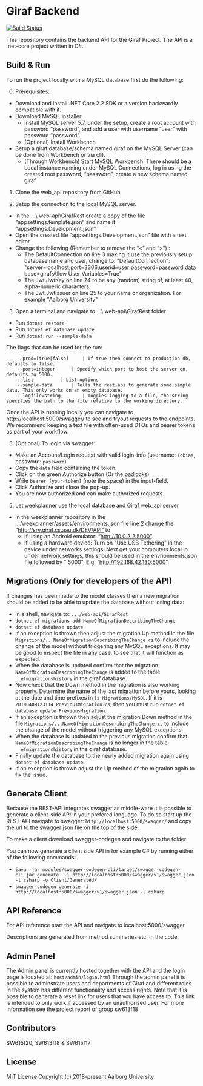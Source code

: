 # Giraf Backend

[![Build Status](https://dev.azure.com/aau-giraf/giraf/_apis/build/status/aau-giraf.web-api?branchName=master)](https://dev.azure.com/aau-giraf/giraf/_build/latest?definitionId=1&branchName=master)

This repository contains the backend API for the Giraf Project. The API is a .net-core project written in C#.

## Build & Run

To run the project locally with a MySQL database first do the following:

0. Prerequisites:
  - Download and install .NET Core 2.2 SDK or a version backwardly compatible with it.
  - Download MySQL installer
  	* Install MySQL server 5.7, under the setup, create a root account with password “password”, and add a user with username “user” with password “password”.
	* (Optional) Install Workbench
  - Setup a giraf database/schema named giraf on the MySQL Server (can be done from Workbench or via cli).
    * (Through Workbench) Start MySQL Workbench. There should be a Local instance running under MySQL Connections, log in using the created root password, “password”, create a new schema named giraf
	
1. Clone the web_api repository from GitHub

2. Setup the connection to the local MySQL server.
  - In the …\ web-api\GirafRest create a copy of the file “appsettings.template.json” and name it “appsettings.Development.json”.
  - Open the created file “appsettings.Development.json” file with a text editor
  - Change the following (Remember to remove the “<” and “>”) : 
    * The DefaultConnection on line 3 making it use the previously setup database name and user, change to: "DefaultConnection": "server=localhost;port=3306;userid=user;password=password;database=giraf;Allow User Variables=True"
    * The Jwt.JwtKey on line 24 to be any (random) string of, at least 40, alpha-numeric characters.
    * The Jwt.JwtIssuer on line 25 to your name or organization. For example "Aalborg University"
 
3. Open a terminal and navigate to …\ web-api\GirafRest folder
  - Run `dotnet restore`  
  - Run `dotnet ef database update`
  - Run `dotnet run --sample-data`

The flags that can be used for the run:

        --prod=[true|false]		| If true then connect to production db, defaults to false.
        --port=integer		| Specify which port to host the server on, defaults to 5000.
        --list			| List options
        --sample-data		| Tells the rest-api to generate some sample data. This only works on an empty database.
        --logfile=string		| Toggles logging to a file, the string specifies the path to the file relative to the working directory.

Once the API is running locally you can navigate to http://localhost:5000/swagger/ to see and tryout requests to the endpoints. We recommend keeping a text file with often-used DTOs and bearer tokens as part of your workflow.

3. (Optional) To login via swagger:
  - Make an Account/Login request with valid login-info (username: `Tobias`, password: `password`)
  - Copy the `data` field containing the token.
  - Click on the green Authorize button (Or the padlocks)
  - Write `bearer [your-token]` (note the space) in the input-field. 
  - Click Authorize and close the pop-up. 
  - You are now authorized and can make authorized requests.

5. Let weekplanner use the local database and Giraf web_api server
  - In the weekplanner repository in the …/weekplanner/assets/environments.json file line 2 change the “http://srv.giraf.cs.aau.dk/DEV/API” to 
    * If using an Android emulator: “http://10.0.2.2:5000”. 
    * If using a hardware device: Turn on "Use USB Tethering" in the device under networks settings. Next get your computers local ip under network settings, this should be used in the envrionments.json file followed by ":5000", E.g. “http://192.168.42.130:5000”. 

## Migrations (Only for developers of the API)
If changes has been made to the model classes then a new migration should be added to be able to update the database without losing data:
  - In a shell, navigate to: `.../web-api/GirafRest`
  - `dotnet ef migrations add NameOfMigrationDescribingTheChange`
  - `dotnet ef database update`
  - If an exception is thrown then adjust the migration Up method in the file `Migrations/...NameOfMigrationDescribingTheChange.cs` to include the change of the model without triggering any MySQL exceptions. It may be good to inspect the file in any case, to see that it will function as expected.
  - When the database is updated confirm that the migration `NameOfMigrationDescribingTheChange` is added to the table `__efmigrationshistory` in the giraf database.
  - Now check that the Down method in the migration is also working properly. Determine the name of the last migration before yours, looking at the date and time prefixes in `ls Migrations/MySQL`. If it is `20180409123114_PreviousMigration.cs`, then you must run `dotnet ef database update PreviousMigration`.
  - If an exception is thrown then adjust the migration Down method in the file `Migrations/...NameOfMigrationDescribingTheChange.cs` to include the change of the model without triggering any MySQL exceptions.
  - When the database is updated to the previous migration confirm that `NameOfMigrationDescribingTheChange` is no longer in the table `__efmigrationshistory` in the giraf database.
  - Finally update the database to the newly added migration again using `dotnet ef database update`. 
  - If an exception is thrown adjust the Up method of the migration again to fix the issue. 

## Generate Client
Because the REST-API integrates swagger as middle-ware it is possible to generate a client-side API in your prefered language. To do so start up the REST-API navigate to swagger: `http://localhost:5000/swagger/` and copy the url to the swagger json file on the top of the side.

To make a client download swagger-codegen and navigate to the folder:

You can now generate a client side API in for example C# by running either of the following commands:
  - `java -jar modules/swagger-codegen-cli/target/swagger-codegen-cli.jar generate  -i http://localhost:5000/swagger/v1/swagger.json -l csharp -o Client/Generated/` 
  - `swagger-codegen generate -i http://localhost:5000/swagger/v1/swagger.json -l csharp`

## API Reference

For API reference start the API and navigate to localhost:5000/swagger

Descriptions are generated from method summaries etc. in the code.

## Admin Panel
The Admin panel is currently hosted together with the API and the login page is located at: `host/admin/login.html`
Through the admin panel it is possible to adminstrate users and departments of Giraf and different roles in the system has different functionality and access rights.
Note that it is possible to generate a reset link for users that you have access to. This link is intended to only work if accessed by an unauthorised user.
For more information see the project report of group sw613f18

## Contributors

SW615f20, SW613f18 & SW615f17

## License
MIT License
Copyright (c) 2018-present Aalborg University
